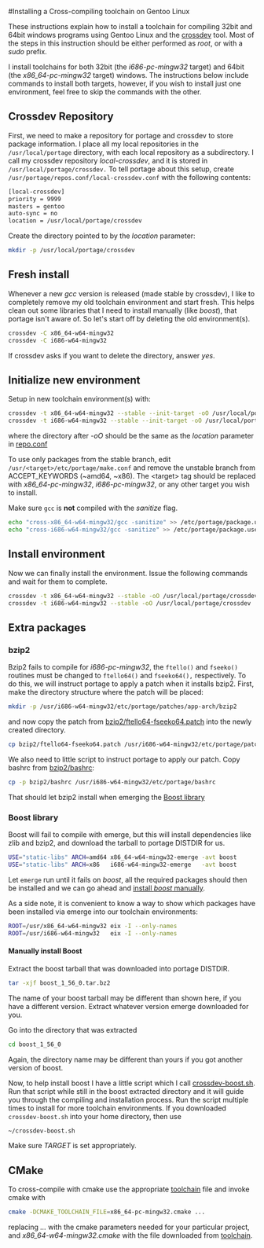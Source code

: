 #Installing a Cross-compiling toolchain on Gentoo Linux

These instructions explain how to install a toolchain for compiling 32bit
and 64bit windows programs using Gentoo Linux and the
[crossdev](https://packages.gentoo.org/package/sys-devel/crossdev) tool.
Most of the steps in this instruction should be either performed as _root_,
or with a _sudo_ prefix.

I install toolchains for both 32bit (the *i686-pc-mingw32* target) and 64bit
(the *x86_64-pc-mingw32* target) windows. The instructions below include
commands to install both targets, however, if you wish to install just one
environment, feel free to skip the commands with the other.


## Crossdev Repository

First, we need to make a repository for portage and crossdev to store
package information. I place all my local repositories in the
`/usr/local/portage` directory, with each local repository as a
subdirectory. I call my crossdev repository *local-crossdev*, and it is
stored in `/usr/local/portage/crossdev.` To tell portage about this setup,
create `/usr/portage/repos.conf/local-crossdev.conf` with the following
contents:

```bash
[local-crossdev]
priority = 9999
masters = gentoo
auto-sync = no
location = /usr/local/portage/crossdev
```

Create the directory pointed to by the *location* parameter:

```bash
mkdir -p /usr/local/portage/crossdev
```

## Fresh install

Whenever a new _gcc_ version is released (made stable by crossdev), I like
to completely remove my old toolchain environment and start fresh. This
helps clean out some libraries that I need to install manually (like
_boost_), that portage isn't aware of. So let's start off by deleting the
old environment(s).

```bash
crossdev -C x86_64-w64-mingw32
crossdev -C i686-w64-mingw32
```

If crossdev asks if you want to delete the directory, answer _yes_.

## Initialize new environment

Setup in new toolchain environment(s) with:

```bash
crossdev -t x86_64-w64-mingw32 --stable --init-target -oO /usr/local/portage/crossdev
crossdev -t i686-w64-mingw32 --stable --init-target -oO /usr/local/portage/crossdev
```

where the directory after *-oO* should be the same as the *location*
parameter in [repo.conf](#crossdev-repository)

To use only packages from the stable branch, edit
`/usr/<target>/etc/portage/make.conf` and remove the unstable branch from
ACCEPT_KEYWORDS (~amd64, ~x86). The \<target\> tag should be replaced with
*x86_64-pc-mingw32*, *i686-pc-mingw32*, or any other target you wish to
install.

Make sure `gcc` is **not** compiled with the *sanitize* flag.

```bash
echo "cross-x86_64-w64-mingw32/gcc -sanitize" >> /etc/portage/package.use/crossdev
echo "cross-i686-w64-mingw32/gcc -sanitize" >> /etc/portage/package.use/crossdev
```

## Install environment

Now we can finally install the environment. Issue the following commands and
wait for them to complete.

```bash
crossdev -t x86_64-w64-mingw32 --stable -oO /usr/local/portage/crossdev
crossdev -t i686-w64-mingw32 --stable -oO /usr/local/portage/crossdev
```

## Extra packages

### bzip2

Bzip2 fails to compile for _i686-pc-mingw32_, the `ftello()` and `fseeko()`
routines must be changed to `ftello64()` and `fseeko64(),` respectively. To
do this, we will instruct portage to apply a patch when it installs bzip2.
First, make the directory structure where the patch will be placed:

```bash
mkdir -p /usr/i686-w64-mingw32/etc/portage/patches/app-arch/bzip2
```

and now copy the patch from
[bzip2/ftello64-fseeko64.patch](bzip2/ftello64-fseeko64.patch) into the
newly created directory.

```bash
cp bzip2/ftello64-fseeko64.patch /usr/i686-w64-mingw32/etc/portage/patches/app-arch/bzip2/
```

We also need to little script to instruct portage to apply our patch. Copy
bashrc from [bzip2/bashrc](bzip2/bashrc):

```bash
cp -p bzip2/bashrc /usr/i686-w64-mingw32/etc/portage/bashrc
```

That should let bzip2 install when emerging the [Boost library](#boost-library)

### Boost library

Boost will fail to compile with emerge, but this will
install dependencies like zlib and bzip2, and download the tarball to
portage DISTDIR for us.

```bash
USE="static-libs" ARCH=amd64 x86_64-w64-mingw32-emerge -avt boost
USE="static-libs" ARCH=x86   i686-w64-mingw32-emerge   -avt boost
```

Let `emerge` run until it fails on _boost_, all the required packages should
then be installed and we can go ahead and [install _boost_
manually](#manually-install-boost).

As a side note, it is convenient to know a way to show which packages have
been installed via emerge into our toolchain environments:

```bash
ROOT=/usr/x86_64-w64-mingw32 eix -I --only-names
ROOT=/usr/i686-w64-mingw32   eix -I --only-names
```
#### Manually install Boost
Extract the boost tarball that was downloaded into portage DISTDIR.
```bash
tar -xjf boost_1_56_0.tar.bz2
```
The name of your boost tarball may be different than shown here, if you have
a different version. Extract whatever version emerge downloaded for you.

Go into the directory that was extracted
```bash
cd boost_1_56_0
```
Again, the directory name may be different than yours if you got another
version of boost.

Now, to help install boost I have a little script which I call
[crossdev-boost.sh](crossdev-boost.sh). Run that script while still in the
boost extracted directory and it will guide you through the compiling and
installation process. Run the script multiple times to install for more
toolchain environments. If you downloaded `crossdev-boost.sh` into your home
directory, then use
```bash
~/crossdev-boost.sh
```

Make sure *TARGET* is set appropriately.

## CMake

To cross-compile with cmake use the appropriate [toolchain](cmake/) file and
invoke cmake with

```bash
cmake -DCMAKE_TOOLCHAIN_FILE=x86_64-pc-mingw32.cmake ...
```

replacing *...* with the cmake parameters needed for your particular project,
and *x86_64-w64-mingw32.cmake* with the file downloaded from
[toolchain](cmake/).

